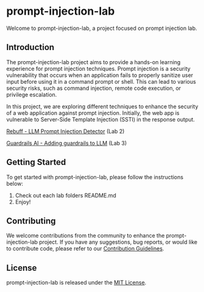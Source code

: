 # prompt-injection-lab

Welcome to prompt-injection-lab, a project focused on prompt injection lab.

## Introduction

The prompt-injection-lab project aims to provide a hands-on learning experience for prompt injection techniques. Prompt injection is a security vulnerability that occurs when an application fails to properly sanitize user input before using it in a command prompt or shell. This can lead to various security risks, such as command injection, remote code execution, or privilege escalation.

In this project, we are exploring different techniques to enhance the security of a web application against prompt injection. Initially, the web app is vulnerable to Server-Side Template Injection (SSTI) in the response output.

[Rebuff - LLM Prompt Injection Detector](https://github.com/protectai/rebuff) (Lab 2)

[Guardrails AI - Adding guardrails to LLM](https://github.com/guardrails-ai/guardrails) (Lab 3)


## Getting Started

To get started with prompt-injection-lab, please follow the instructions below:

1. Check out each lab folders README.md
2. Enjoy!

## Contributing

We welcome contributions from the community to enhance the prompt-injection-lab project. If you have any suggestions, bug reports, or would like to contribute code, please refer to our [Contribution Guidelines](CONTRIBUTING.md).

## License

prompt-injection-lab is released under the [MIT License](LICENSE).
